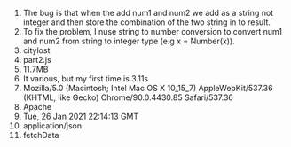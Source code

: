 1. The bug is that when the add num1 and num2 we add as a string not integer and then store the combination of the two string in to result.
2. To fix the problem, I nuse string to number conversion to convert num1 and num2 from string to integer type (e.g x = Number(x)).
3. citylost
4. part2.js
5. 11.7MB
6. It various, but my first time is 3.11s
7. Mozilla/5.0 (Macintosh; Intel Mac OS X 10_15_7) AppleWebKit/537.36 (KHTML, like Gecko) Chrome/90.0.4430.85 Safari/537.36
8. Apache
9. Tue, 26 Jan 2021 22:14:13 GMT
10. application/json
11. fetchData